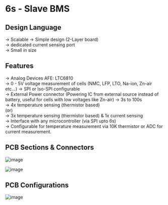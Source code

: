 # 6s - Slave BMS      
## Design Language   
-> Scalable 
-> Simple design (2-Layer board)           
-> dedicated current sensing port      
-> Small in size

## Features     
-> Analog Devices AFE: LTC6810         
-> 0 - 5V voltage measurement of cells (NMC, LFP, LTO, Na-ion, Zn-air etc...)
-> SPI or Iso-SPI configurable          
-> External Power connector (Powering IC from external source instead of battery, useful for cells with low voltages like Zn-air)
-> 3s to 100s      
-> 4x temperature sensing (thermistor based)         
                      (or)              
-> 3x temperature sensing (thermistor based) & 1x current sensing       
-> Interface with any microcontroller (via SPI upto 6s)        
-> Configurable for temperature measurement via 10K thermistor or ADC for current measurement.         

## PCB Sections & Connectors       
![image](https://github.com/user-attachments/assets/8ae48af9-9fad-4699-90f0-e71d09dea454)        

![image](https://github.com/user-attachments/assets/9032f799-3414-4744-aa52-934e92501624)

## PCB Configurations      
![image](https://github.com/user-attachments/assets/3940d4b3-3a8a-4547-bb9a-3853c64f3ef7)





